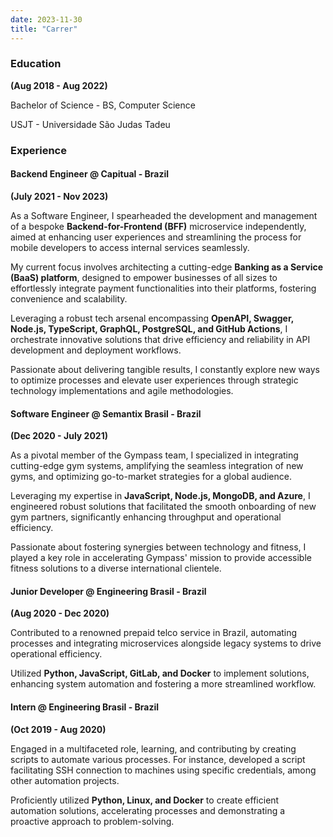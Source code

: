 ```yaml
---
date: 2023-11-30
title: "Carrer"
---
```



### Education
**(Aug 2018 - Aug 2022)**

Bachelor of Science - BS, Computer Science

USJT - Universidade São Judas Tadeu


### Experience
#### Backend Engineer @ Capitual - Brazil
**(July 2021 - Nov 2023)**

As a Software Engineer, I spearheaded the development and management of a bespoke __Backend-for-Frontend (BFF)__ microservice independently,
aimed at enhancing user experiences and streamlining the process for mobile developers to access internal services seamlessly.

My current focus involves architecting a cutting-edge __Banking as a Service (BaaS) platform__,
designed to empower businesses of all sizes to effortlessly integrate payment functionalities into their platforms, fostering convenience and scalability.

Leveraging a robust tech arsenal encompassing __OpenAPI, Swagger, Node.js, TypeScript, GraphQL, PostgreSQL, and GitHub Actions__, I orchestrate innovative solutions that drive efficiency and reliability in API development and deployment workflows.

Passionate about delivering tangible results, I constantly explore new ways to optimize processes and elevate user experiences through strategic technology implementations and agile methodologies.

#### Software Engineer @ Semantix Brasil - Brazil
**(Dec 2020 - July 2021)**

As a pivotal member of the Gympass team, I specialized in integrating cutting-edge gym systems,
amplifying the seamless integration of new gyms, and optimizing go-to-market strategies for a global audience.

Leveraging my expertise in __JavaScript, Node.js, MongoDB, and Azure__, I engineered robust solutions that facilitated the smooth
onboarding of new gym partners, significantly enhancing throughput and operational efficiency.

Passionate about fostering synergies between technology and fitness,
I played a key role in accelerating Gympass' mission to provide accessible fitness solutions to a diverse international clientele.

#### Junior Developer @ Engineering Brasil - Brazil
**(Aug 2020 - Dec 2020)**

Contributed to a renowned prepaid telco service in Brazil,
automating processes and integrating microservices alongside legacy systems to drive operational efficiency.

Utilized __Python, JavaScript, GitLab, and Docker__ to implement solutions,
enhancing system automation and fostering a more streamlined workflow.

#### Intern @ Engineering Brasil - Brazil
**(Oct 2019 - Aug 2020)**

Engaged in a multifaceted role, learning, and contributing by creating scripts to automate various processes. For instance, developed a script facilitating SSH connection to machines using specific credentials, among other automation projects.

Proficiently utilized __Python, Linux, and Docker__ to create efficient automation solutions, accelerating processes and demonstrating a proactive approach to problem-solving.
